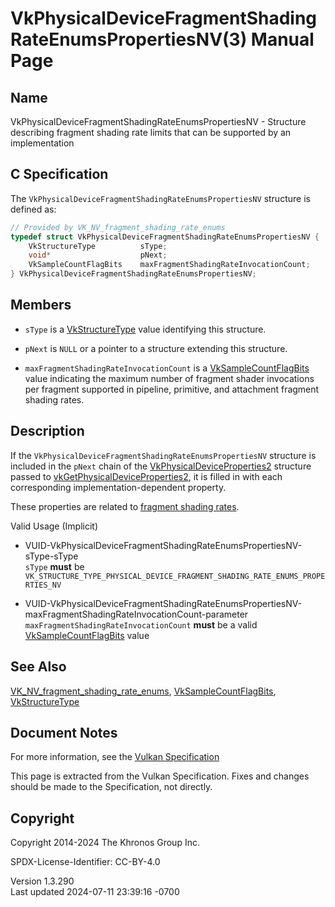 # VkPhysicalDeviceFragmentShadingRateEnumsPropertiesNV(3) Manual Page

## Name

VkPhysicalDeviceFragmentShadingRateEnumsPropertiesNV - Structure
describing fragment shading rate limits that can be supported by an
implementation



## <a href="#_c_specification" class="anchor"></a>C Specification

The `VkPhysicalDeviceFragmentShadingRateEnumsPropertiesNV` structure is
defined as:

``` c
// Provided by VK_NV_fragment_shading_rate_enums
typedef struct VkPhysicalDeviceFragmentShadingRateEnumsPropertiesNV {
    VkStructureType          sType;
    void*                    pNext;
    VkSampleCountFlagBits    maxFragmentShadingRateInvocationCount;
} VkPhysicalDeviceFragmentShadingRateEnumsPropertiesNV;
```

## <a href="#_members" class="anchor"></a>Members

- `sType` is a [VkStructureType](https://registry.khronos.org/vulkan/specs/1.3-extensions/man/html/VkStructureType.html) value identifying
  this structure.

- `pNext` is `NULL` or a pointer to a structure extending this
  structure.

- <span id="limits-maxFragmentShadingRateInvocationCount"></span>
  `maxFragmentShadingRateInvocationCount` is a
  [VkSampleCountFlagBits](https://registry.khronos.org/vulkan/specs/1.3-extensions/man/html/VkSampleCountFlagBits.html) value indicating
  the maximum number of fragment shader invocations per fragment
  supported in pipeline, primitive, and attachment fragment shading
  rates.

## <a href="#_description" class="anchor"></a>Description

If the `VkPhysicalDeviceFragmentShadingRateEnumsPropertiesNV` structure
is included in the `pNext` chain of the
[VkPhysicalDeviceProperties2](https://registry.khronos.org/vulkan/specs/1.3-extensions/man/html/VkPhysicalDeviceProperties2.html)
structure passed to
[vkGetPhysicalDeviceProperties2](https://registry.khronos.org/vulkan/specs/1.3-extensions/man/html/vkGetPhysicalDeviceProperties2.html),
it is filled in with each corresponding implementation-dependent
property.

These properties are related to <a
href="https://registry.khronos.org/vulkan/specs/1.3-extensions/html/vkspec.html#primsrast-fragment-shading-rate"
target="_blank" rel="noopener">fragment shading rates</a>.

Valid Usage (Implicit)

- <a
  href="#VUID-VkPhysicalDeviceFragmentShadingRateEnumsPropertiesNV-sType-sType"
  id="VUID-VkPhysicalDeviceFragmentShadingRateEnumsPropertiesNV-sType-sType"></a>
  VUID-VkPhysicalDeviceFragmentShadingRateEnumsPropertiesNV-sType-sType  
  `sType` **must** be
  `VK_STRUCTURE_TYPE_PHYSICAL_DEVICE_FRAGMENT_SHADING_RATE_ENUMS_PROPERTIES_NV`

- <a
  href="#VUID-VkPhysicalDeviceFragmentShadingRateEnumsPropertiesNV-maxFragmentShadingRateInvocationCount-parameter"
  id="VUID-VkPhysicalDeviceFragmentShadingRateEnumsPropertiesNV-maxFragmentShadingRateInvocationCount-parameter"></a>
  VUID-VkPhysicalDeviceFragmentShadingRateEnumsPropertiesNV-maxFragmentShadingRateInvocationCount-parameter  
  `maxFragmentShadingRateInvocationCount` **must** be a valid
  [VkSampleCountFlagBits](https://registry.khronos.org/vulkan/specs/1.3-extensions/man/html/VkSampleCountFlagBits.html) value

## <a href="#_see_also" class="anchor"></a>See Also

[VK_NV_fragment_shading_rate_enums](https://registry.khronos.org/vulkan/specs/1.3-extensions/man/html/VK_NV_fragment_shading_rate_enums.html),
[VkSampleCountFlagBits](https://registry.khronos.org/vulkan/specs/1.3-extensions/man/html/VkSampleCountFlagBits.html),
[VkStructureType](https://registry.khronos.org/vulkan/specs/1.3-extensions/man/html/VkStructureType.html)

## <a href="#_document_notes" class="anchor"></a>Document Notes

For more information, see the <a
href="https://registry.khronos.org/vulkan/specs/1.3-extensions/html/vkspec.html#VkPhysicalDeviceFragmentShadingRateEnumsPropertiesNV"
target="_blank" rel="noopener">Vulkan Specification</a>

This page is extracted from the Vulkan Specification. Fixes and changes
should be made to the Specification, not directly.

## <a href="#_copyright" class="anchor"></a>Copyright

Copyright 2014-2024 The Khronos Group Inc.

SPDX-License-Identifier: CC-BY-4.0

Version 1.3.290  
Last updated 2024-07-11 23:39:16 -0700

